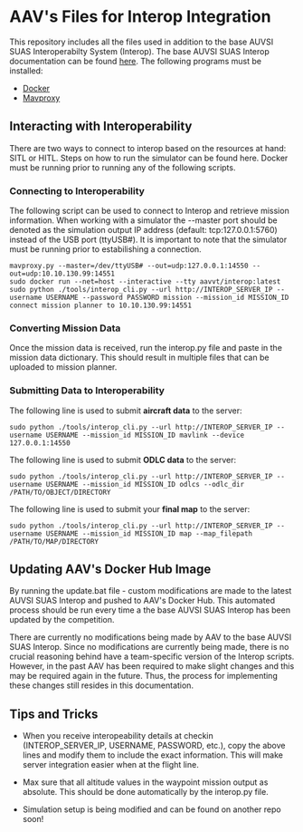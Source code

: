 # AAV's Files for Interop Integration
This repository includes all the files used in addition to the base AUVSI SUAS Interoperabilty System (Interop). The base AUVSI SUAS Interop documentation can be found [here](https://github.com/auvsi-suas/interop). The following programs must be installed:

- [Docker](https://docs.docker.com/get-started/)
- [Mavproxy](https://ardupilot.org/mavproxy/docs/getting_started/download_and_installation.html#)

## Interacting with Interoperability
There are two ways to connect to interop based on the resources at hand: SITL or HITL. Steps on how to run the simulator can be found here. Docker must be running prior to running any of the following scripts.

### Connecting to Interoperability

The following script can be used to connect to Interop and retrieve mission information. When working with a simulator the --master port should be denoted as the simulation output IP address (default: tcp:127.0.0.1:5760) instead of the USB port (ttyUSB#). It is important to note that the simulator must be running prior to estabilishing a connection.
```
mavproxy.py --master=/dev/ttyUSB# --out=udp:127.0.0.1:14550 --out=udp:10.10.130.99:14551
sudo docker run --net=host --interactive --tty aavvt/interop:latest
sudo python ./tools/interop_cli.py --url http://INTEROP_SERVER_IP --username USERNAME --password PASSWORD mission --mission_id MISSION_ID
connect mission planner to 10.10.130.99:14551
```

### Converting Mission Data

Once the mission data is received, run the interop.py file and paste in the mission data dictionary. This should result in multiple files that can be uploaded to mission planner.

### Submitting Data to Interoperability

The following line is used to submit **aircraft data** to the server:
```
sudo python ./tools/interop_cli.py --url http://INTEROP_SERVER_IP --username USERNAME --mission_id MISSION_ID mavlink --device 127.0.0.1:14550
```
The following line is used to submit **ODLC data** to the server:
```
sudo python ./tools/interop_cli.py --url http://INTEROP_SERVER_IP --username USERNAME --mission_id MISSION_ID odlcs --odlc_dir /PATH/TO/OBJECT/DIRECTORY
```
The following line is used to submit your **final map** to the server: 
```
sudo python ./tools/interop_cli.py --url http://INTEROP_SERVER_IP --username USERNAME --mission_id MISSION_ID map --map_filepath /PATH/TO/MAP/DIRECTORY
```

## Updating AAV's Docker Hub Image

By running the update.bat file - custom modifications are made to the latest AUVSI SUAS Interop and pushed to AAV's Docker Hub. This automated process should be run every time a the base AUVSI SUAS Interop has been updated by the competition.

There are currently no modifications being made by AAV to the base AUVSI SUAS Interop. Since no modifications are currently being made, there is no crucial reasoning behind have a team-specific version of the Interop scripts. However, in the past AAV has been required to make slight changes and this may be required again in the future. Thus, the process for implementing these changes still resides in this documentation.


## Tips and Tricks

- When you receive interopeability details at checkin (INTEROP_SERVER_IP, USERNAME, PASSWORD, etc.), copy the above lines and modify them to include the exact information. This will make server integration easier when at the flight line.

- Max sure that all altitude values in the waypoint mission output as absolute. This should be done automatically by the interop.py file.

- Simulation setup is being modified and can be found on another repo soon!

